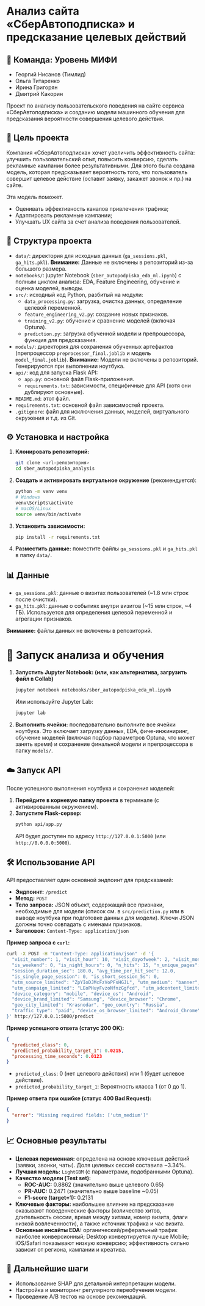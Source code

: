 # Анализ сайта «СберАвтоподписка» и предсказание целевых действий

## 🤝 Команда: Уровень МИФИ

*  Георгий Нисанов (Тимлид)
*  Ольга Титаренко
*  Ирина Григорян
*  Дмитрий Какорин

Проект по анализу пользовательского поведения на сайте сервиса «СберАвтоподписка» и созданию модели машинного обучения 
для предсказания вероятности совершения целевого действия.

## 🎯 Цель проекта

Компания «СберАвтоподписка» хочет увеличить эффективность сайта: улучшить пользовательский опыт, 
повысить конверсию, сделать рекламные кампании более результативными. Для этого была создана модель, 
которая предсказывает вероятность того, что пользователь совершит целевое действие (оставит заявку, закажет звонок и пр.) на сайте.

Эта модель поможет.
*   Оценивать эффективность каналов привлечения трафика;
*   Адаптировать рекламные кампании;
*   Улучшать UX сайта за счет анализа поведения пользователей.

## 📁 Структура проекта

*   `data/`: директория для исходных данных (`ga_sessions.pkl`, `ga_hits.pkl`). **Внимание:** Данные не включены в репозиторий из-за большого размера.
*   `notebooks/`: jupyter Notebook (`sber_autopodpiska_eda_ml.ipynb`) с полным циклом анализа: EDA, Feature Engineering, обучение и оценка моделей, выводы.
*   `src/`: исходный код Python, разбитый на модули:
    *   `data_processing.py`: загрузка, очистка данных, определение целевой переменной.
    *   `feature_engineering_v2.py`: создание новых признаков.
    *   `training_v2.py`: обучение и сравнение моделей (включая Optuna).
    *   `prediction.py`: загрузка обученной модели и препроцессора, функция для предсказания.
*   `models/`: директория для сохранения обученных артефактов (препроцессор `preprocessor_final.joblib` и модель `model_final.joblib`). **Внимание:** Модели не включены в репозиторий. Генерируются при выполнении ноутбука.
*   `api/`: код для запуска Flask API:
    *   `app.py`: основной файл Flask-приложения.
    *   `requirements.txt`: зависимости, специфичные для API (хотя они дублируют основные).
*   `README.md`: этот файл.
*   `requirements.txt`: основной файл зависимостей проекта.
*   `.gitignore`: файл для исключения данных, моделей, виртуального окружения и т.д. из Git.

## ⚙️ Установка и настройка

1.  **Клонировать репозиторий:**
    ```bash
    git clone <url-репозитория>
    cd sber_autopodpiska_analysis
    ```
2.  **Создать и активировать виртуальное окружение** (рекомендуется):
    ```bash
    python -m venv venv
    # Windows
    venv\Scripts\activate
    # macOS/Linux
    source venv/bin/activate
    ```
3.  **Установить зависимости:**
    ```bash
    pip install -r requirements.txt
    ```
4.  **Разместить данные:** поместите файлы `ga_sessions.pkl` и `ga_hits.pkl` в папку `data/`.

## 📊 Данные

*   `ga_sessions.pkl`: данные о визитах пользователей (~1.8 млн строк после очистки).
*   `ga_hits.pkl`: данные о событиях внутри визитов (~15 млн строк, ~4 ГБ). Используется для определения целевой переменной и агрегации признаков.

**Внимание:** файлы данных не включены в репозиторий.

# 🚀 Запуск анализа и обучения

1.  **Запустить Jupyter Notebook: (или, как альтернатива, загрузить файл в Collab)**
    ```bash
    jupyter notebook notebooks/sber_autopodpiska_eda_ml.ipynb
    ```
    Или используйте Jupyter Lab:
    ```bash
    jupyter lab
    ```
2.  **Выполнить ячейки:** последовательно выполните все ячейки ноутбука. Это включает загрузку данных, EDA, фиче-инжиниринг, обучение моделей (включая подбор параметров Optuna, что может занять время) и сохранение финальной модели и препроцессора в папку `models/`.

## ☁️ Запуск API

После успешного выполнения ноутбука и сохранения моделей:

1.  **Перейдите в корневую папку проекта** в терминале (с активированным окружением).
2.  **Запустите Flask-сервер:**
    ```bash
    python api/app.py
    ```
    API будет доступен по адресу `http://127.0.0.1:5000` (или `http://0.0.0.0:5000`).

## 🛠️ Использование API

API предоставляет один основной эндпоинт для предсказаний:

*   **Эндпоинт:** `/predict`
*   **Метод:** `POST`
*   **Тело запроса:** JSON объект, содержащий все признаки, необходимые для модели (список см. в `src/prediction.py` или в выводе ноутбука при подготовке данных для модели). Ключи JSON должны точно совпадать с именами признаков.
*   **Заголовок:** `Content-Type: application/json`

**Пример запроса с `curl`:**

```bash
curl -X POST -H "Content-Type: application/json" -d '{
  "visit_number": 1, "visit_hour": 10, "visit_dayofweek": 2, "visit_month": 3,
  "is_weekend": 0, "is_night_hours": 0, "n_hits": 15, "n_unique_pages": 5,
  "session_duration_sec": 180.0, "avg_time_per_hit_sec": 12.0,
  "is_single_page_session": 0, "is_short_session_5s": 0,
  "utm_source_limited": "ZpYIoDJMcFzVoPFsHGJL", "utm_medium": "banner",
  "utm_campaign_limited": "LEoPHuyFvzoNfnzGgfcd", "utm_adcontent_limited": "vCIpmpaGBnIQhyYNkXqp",
  "device_category": "mobile", "device_os": "Android",
  "device_brand_limited": "Samsung", "device_browser": "Chrome",
  "geo_city_limited": "Krasnodar", "geo_country": "Russia",
  "traffic_type": "paid", "device_os_browser_limited": "Android_Chrome"
}' http://127.0.0.1:5000/predict
```

**Пример успешного ответа (статус 200 OK):**

```json
{
  "predicted_class": 0,
  "predicted_probability_target_1": 0.0215,
  "processing_time_seconds": 0.0123
}
```
*   `predicted_class`: 0 (нет целевого действия) или 1 (будет целевое действие).
*   `predicted_probability_target_1`: Вероятность класса 1 (от 0 до 1).

**Пример ответа при ошибке (статус 400 Bad Request):**

```json
{
  "error": "Missing required fields: ['utm_medium']"
}
```

## 📈 Основные результаты

*   **Целевая переменная:** определена на основе ключевых действий (заявки, звонки, чаты). Доля целевых сессий составила ~3.34%.
*   **Лучшая модель:** `LightGBM` (с параметрами, подобранными Optuna).
*   **Качество модели (Test set):**
    *   **ROC-AUC:** 0.8862 (значительно выше целевого 0.65)
    *   **PR-AUC:** 0.2471 (значительно выше baseline ~0.05)
    *   **F1-score (target=1):** 0.2131
*   **Ключевые факторы:** наибольшее влияние на предсказание оказывают поведенческие факторы (количество хитов, длительность сессии, время между хитами, номер визита, флаги низкой вовлеченности), а также источник трафика и час визита.
*   **Основные инсайты EDA:** органический/реферальный трафик наиболее конверсионный; Desktop конвертируется лучше Mobile; iOS/Safari показывают низкую конверсию; эффективность сильно зависит от региона, кампании и креатива.

## 🔮 Дальнейшие шаги

*   Использование SHAP для детальной интерпретации модели.
*   Настройка и мониторинг регулярного переобучения модели.
*   Проведение A/B тестов на основе рекомендаций.


